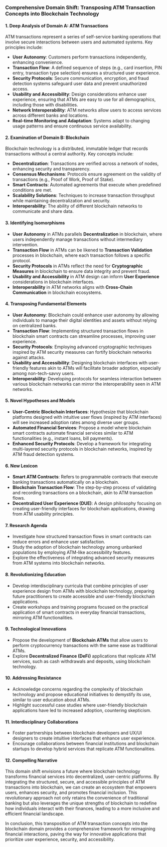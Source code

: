 ### Comprehensive Domain Shift: Transposing ATM Transaction Concepts into Blockchain Technology

#### 1. Deep Analysis of Domain A: ATM Transactions
ATM transactions represent a series of self-service banking operations that involve secure interactions between users and automated systems. Key principles include:

- **User Autonomy**: Customers perform transactions independently, enhancing convenience.
- **Transaction Flow**: A defined sequence of steps (e.g., card insertion, PIN entry, transaction type selection) ensures a structured user experience.
- **Security Protocols**: Secure communication, encryption, and fraud detection systems safeguard user data and prevent unauthorized access.
- **Usability and Accessibility**: Design considerations enhance user experience, ensuring that ATMs are easy to use for all demographics, including those with disabilities.
- **Network Interoperability**: ATM networks allow users to access services across different banks and locations.
- **Real-time Monitoring and Adaptation**: Systems adapt to changing usage patterns and ensure continuous service availability.

#### 2. Examination of Domain B: Blockchain
Blockchain technology is a distributed, immutable ledger that records transactions without a central authority. Key concepts include:

- **Decentralization**: Transactions are verified across a network of nodes, enhancing security and transparency.
- **Consensus Mechanisms**: Protocols ensure agreement on the validity of transactions (e.g., Proof of Work, Proof of Stake).
- **Smart Contracts**: Automated agreements that execute when predefined conditions are met.
- **Scalability Solutions**: Techniques to increase transaction throughput while maintaining decentralization and security.
- **Interoperability**: The ability of different blockchain networks to communicate and share data.

#### 3. Identifying Isomorphisms
- **User Autonomy** in ATMs parallels **Decentralization** in blockchain, where users independently manage transactions without intermediary intervention.
- **Transaction Flow** in ATMs can be likened to **Transaction Validation** processes in blockchain, where each transaction follows a specific protocol.
- **Security Protocols** in ATMs reflect the need for **Cryptographic Measures** in blockchain to ensure data integrity and prevent fraud.
- **Usability and Accessibility** in ATM design can inform **User Experience** considerations in blockchain interfaces.
- **Interoperability** in ATM networks aligns with **Cross-Chain Communication** in blockchain ecosystems.

#### 4. Transposing Fundamental Elements
- **User Autonomy**: Blockchain could enhance user autonomy by allowing individuals to manage their digital identities and assets without relying on centralized banks.
- **Transaction Flow**: Implementing structured transaction flows in blockchain smart contracts can streamline processes, improving user experience.
- **Security Protocols**: Employing advanced cryptographic techniques inspired by ATM security measures can fortify blockchain networks against attacks.
- **Usability and Accessibility**: Designing blockchain interfaces with user-friendly features akin to ATMs will facilitate broader adoption, especially among non-tech-savvy users.
- **Interoperability**: Developing protocols for seamless interaction between various blockchain networks can mirror the interoperability seen in ATM networks.

#### 5. Novel Hypotheses and Models
- **User-Centric Blockchain Interfaces**: Hypothesize that blockchain platforms designed with intuitive user flows (inspired by ATM interfaces) will see increased adoption rates among diverse user groups.
- **Automated Financial Services**: Propose a model where blockchain smart contracts automate financial services similar to ATM functionalities (e.g., instant loans, bill payments).
- **Enhanced Security Protocols**: Develop a framework for integrating multi-layered security protocols in blockchain networks, inspired by ATM fraud detection systems.

#### 6. New Lexicon
- **Smart ATM Contracts**: Refers to programmable contracts that execute banking transactions automatically on a blockchain.
- **Blockchain Transaction Flow**: The step-by-step process of validating and recording transactions on a blockchain, akin to ATM transaction flows.
- **Decentralized User Experience (DUE)**: A design philosophy focusing on creating user-friendly interfaces for blockchain applications, drawing from ATM usability principles.

#### 7. Research Agenda
- Investigate how structured transaction flows in smart contracts can reduce errors and enhance user satisfaction.
- Study the adoption of blockchain technology among unbanked populations by employing ATM-like accessibility features.
- Explore the effectiveness of integrating advanced security measures from ATM systems into blockchain networks.

#### 8. Revolutionizing Education
- Develop interdisciplinary curricula that combine principles of user experience design from ATMs with blockchain technology, preparing future practitioners to create accessible and user-friendly blockchain applications.
- Create workshops and training programs focused on the practical application of smart contracts in everyday financial transactions, mirroring ATM functionalities.

#### 9. Technological Innovations
- Propose the development of **Blockchain ATMs** that allow users to perform cryptocurrency transactions with the same ease as traditional ATMs.
- Explore **Decentralized Finance (DeFi)** applications that replicate ATM services, such as cash withdrawals and deposits, using blockchain technology.

#### 10. Addressing Resistance
- Acknowledge concerns regarding the complexity of blockchain technology and propose educational initiatives to demystify its use, similar to user education about ATMs.
- Highlight successful case studies where user-friendly blockchain applications have led to increased adoption, countering skepticism.

#### 11. Interdisciplinary Collaborations
- Foster partnerships between blockchain developers and UX/UI designers to create intuitive interfaces that enhance user experience.
- Encourage collaborations between financial institutions and blockchain startups to develop hybrid services that replicate ATM functionalities.

#### 12. Compelling Narrative
This domain shift envisions a future where blockchain technology transforms financial services into decentralized, user-centric platforms. By integrating the structured, secure, and accessible principles of ATM transactions into blockchain, we can create an ecosystem that empowers users, enhances security, and promotes financial inclusion. This revolutionary approach not only retains the convenience of traditional banking but also leverages the unique strengths of blockchain to redefine how individuals interact with their finances, leading to a more inclusive and efficient financial landscape.

In conclusion, this transposition of ATM transaction concepts into the blockchain domain provides a comprehensive framework for reimagining financial interactions, paving the way for innovative applications that prioritize user experience, security, and accessibility.